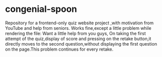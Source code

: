 # congenial-spoon
Repository for a  frontend-only quiz website project ,with motivation from YouTube and help from seniors.
Works fine,except a little problem while rendering the file:
Want a little help from you guys,
On taking the first attempt of the quiz,display of score and pressing on the retake button,it directly moves to the second question,without displaying the first question on the page.This problem continues for every retake.
